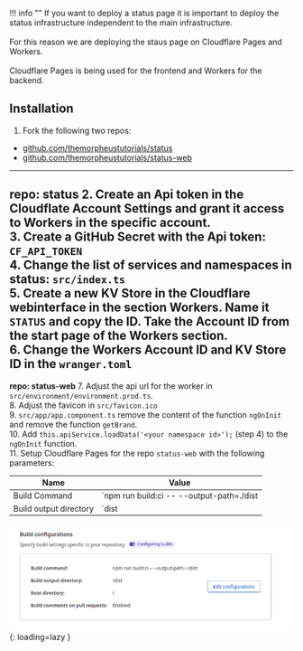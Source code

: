 !!! info ""
    If you want to deploy a status page it is important to deploy the status infrastructure independent to the main infrastructure.<br><br>For this reason we are deploying the staus page on Cloudflare Pages and Workers.<br><br>Cloudflare Pages is being used for the frontend and Workers for the backend.

## Installation

1. Fork the following two repos:

* [github.com/themorpheustutorials/status](https://github.com/themorpheustutorials/status)
* [github.com/themorpheustutorials/status-web](https://github.com/themorpheustutorials/status-web)

---
**repo: status**
2. Create an Api token in the Cloudflate Account Settings and grant it access to Workers in the specific account.<br>
3. Create a GitHub Secret with the Api token: `CF_API_TOKEN`<br>
4. Change the list of services and namespaces in status: `src/index.ts`<br>
5. Create a new KV Store in the Cloudflare webinterface in the section Workers. Name it `STATUS` and copy the ID. Take the Account ID from the start page of the Workers section.<br>
6. Change the Workers Account ID and KV Store ID in the `wranger.toml`
---
**repo: status-web**
7. Adjust the api url for the worker in `src/environment/environment.prod.ts`.<br>
8. Adjust the favicon in `src/favicon.ico`<br>
9. `src/app/app.component.ts` remove the content of the function `ngOnInit` and remove the function `getBrand`.<br>
10. Add `this.apiService.loadData('<your namespace id>');` (step 4) to the `ngOnInit` function.<br>
11. Setup Cloudflare Pages for the repo `status-web` with the following parameters:

| Name | Value |
|------|-------|
| Build Command | `npm run build:ci -- --output-path=./dist |
| Build output directory | `dist|

![CF Pages Build Properties](../img/services/status_cf_pages_1.png){: loading=lazy }
